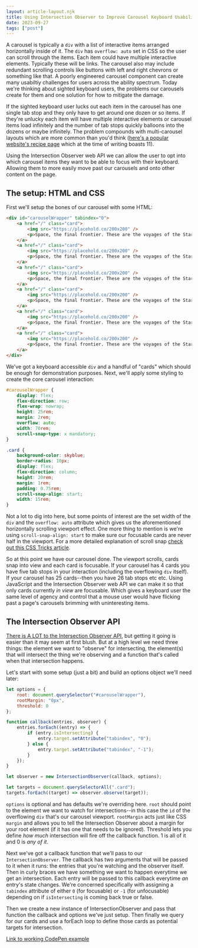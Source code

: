 ```yaml
---
layout: article-layout.njk
title: Using Intersection Observer to Improve Carousel Keyboard Usability
date: 2023-09-27
tags: ["post"]
---
```


A carousel is typically a `div` with a list of interactive items arranged horizontally inside of it. The `div` has `overflow: auto` set in CSS so the user can scroll through the items. Each item could have multiple interactive elements. Typically these will be links. The carousel also may include redundant scrolling controls like buttons with left and right chevrons or something like that. A poorly engineered carousel component can create many usabiltiy challenges for users across the ability spectrum. Today we're thinking about sighted keyboard users, the problems our carousels create for them and one solution for how to mitigate the damage. 

If the sighted keyboard user lucks out each item in the carousel has one single tab stop and they only have to get around one dozen or so items. If they're unlucky each item will have multiple interactive elements or carousel items load infinitely and the number of tab stops quickly balloons into the dozens or maybe infinitely. The problem compounds with multi-carousel layouts which are more common than you'd think ([here's a popular website's recipe page](https://cooking.nytimes.com/) which at the time of writing boasts 11).

Using the Intersection Observer web API we can allow the user to opt into which carousel items they want to be able to focus with their keyboard. Allowing them to more easily move past our carousels and onto other content on the page. 


## The setup: HTML and CSS
First we'll setup the bones of our carousel with some HTML:

```html
<div id="carouselWrapper" tabindex="0">
    <a href="/" class="card">
        <img src="https://placehold.co/200x200" />
        <p>Space, the final frontier. These are the voyages of the Starship Enterprise.</p>
    </a>
    <a href="/" class="card">
        <img src="https://placehold.co/200x200" />
        <p>Space, the final frontier. These are the voyages of the Starship Enterprise.</p>
    </a>
    <a href="/" class="card">
        <img src="https://placehold.co/200x200" />
        <p>Space, the final frontier. These are the voyages of the Starship Enterprise.</p>
    </a>
    <a href="/" class="card">
        <img src="https://placehold.co/200x200" />
        <p>Space, the final frontier. These are the voyages of the Starship Enterprise.</p>
    </a>
    <a href="/" class="card">
        <img src="https://placehold.co/200x200" />
        <p>Space, the final frontier. These are the voyages of the Starship Enterprise.</p>
    </a>
    <a href="/" class="card">
        <img src="https://placehold.co/200x200" />
        <p>Space, the final frontier. These are the voyages of the Starship Enterprise.</p>
    </a>
</div>
```

We've got a keyboard accessible `div` and a handful of "cards" which should be enough for demonstration purposes. Next, we'll apply some styling to create the core carousel interaction: 

```css
#carouselWrapper {
    display: flex;
    flex-direction: row;
    flex-wrap: nowrap;
    height: 25rem;
    margin: 2rem;
    overflow: auto;
    width: 70rem;
    scroll-snap-type: x mandatory;
}

.card {
    background-color: skyblue;
    border-radius: 10px;
    display: flex;
    flex-direction: column;
    height: 20rem;
    margin: 1rem;
    padding: 0.75rem;
    scroll-snap-align: start;
    width: 15rem;
}
```

Not a lot to dig into here, but some points of interest are the set width of the `div` and the `overflow: auto` attribute which gives us the aforementioned horizontally scrolling viewport effect. One more thing to mention is we're using `scroll-snap-align: start` to make sure our focusable cards are never half in the viewport. For a more detailed explanation of scroll snap [check out this CSS Tricks article](https://css-tricks.com/practical-css-scroll-snapping/).

So at this point we have our carousel done. The viewport scrolls, cards snap into view and each card is focusable. If your carousel has 4 cards you have five tab stops in your interaction (including the overflowing `div` itself). If your carousel has 25 cards--then you have 26 tab stops etc etc. Using JavaScript and the Intersection Observer web API we can make it so that only cards currently _in view_ are focusable. Which gives a keyboard user the same level of agency and control that a mouse user would have flicking past a page's carousels brimming with uninteresting items.

## The Intersection Observer API

[There is A LOT to the Intersection Observer API](https://developer.mozilla.org/en-US/docs/Web/API/Intersection_Observer_API), but getting it going is easier than it may seem at first blush. But at a high level we need three things: the element we want to "observe" for intersecting, the element(s) that will intersect the thing we're observing and a function that's called when that intersection happens. 

Let's start with some setup (just a bit) and build an options object we'll need later:

```js
let options = {
    root: document.querySelector("#carouselWrapper"),
    rootMargin: "0px",
    threshold: 0
};

function callback(entries, observer) {
    entries.forEach((entry) => {
        if (entry.isIntersecting) {
            entry.target.setAttribute("tabindex", "0");
        } else {
            entry.target.setAttribute("tabindex", "-1");
        }
    });
}

let observer = new IntersectionObserver(callback, options);

let targets = document.querySelectorAll(".card");
targets.forEach((target) => observer.observe(target));
```

`options` is optional and has defaults we're overriding here. `root` should point to the element we want to watch for intersections--in this case the `id` of the overflowing `div` that's our carousel viewport. `rootMargin` acts just like CSS `margin` and allows you to tell the Intersection Observer about a margin for your root element (if it has one that needs to be ignored). Threshold lets you define _how much_ intersection will fire off the callback function. 1 is all of it and 0 is _any of it_. 

Next we've got a callback function that we'll pass to our `IntersectionObserver`. The callback has two arguments that will be passed to it when it runs: the entries that you're watching and the observer itself. Then in curly braces we have something we want to happen everytime we get an intersection. Each entry will be passed to this callback everytime _an_ entry's state changes. We're concerned specifically with assigning a `tabindex` attribute of either `0` (for focusable) or `-1` (for unfocusable) depending on if `isIntersecting` is coming back true or false.

Then we create a new instance of IntersectionObserver and pass that function the callback and options we've just setup. Then finally we query for our cards and use a forEach loop to define those cards as potential targets for intersection.

[Link to working CodePen example](https://codepen.io/dakahn/pen/rNodvvK?editors=1010)
